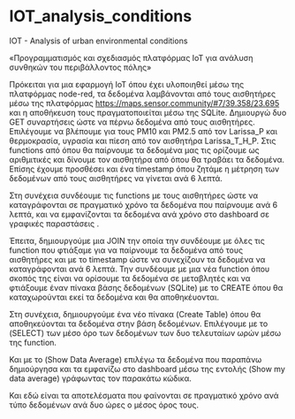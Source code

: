 # IOT_analysis_conditions
IOT - Analysis of urban environmental conditions

«Προγραμματισμός και σχεδιασμός πλατφόρμας ΙοΤ για ανάλυση συνθηκών του περιβάλλοντος πόλης»

Πρόκειται για μια εφαρμογή ΙοΤ όπου έχει υλοποιηθεί μέσω της πλατφόρμας node-red, τα δεδομένα  λαμβάνονται από τους αισθητήρες μέσω της πλατφόρμας https://maps.sensor.community/#7/39.358/23.695 και η αποθήκευση τους πραγματοποιείται μέσω της SQLite.
Δημιουργώ δυο GET συναρτήσεις ώστε να πέρνω δεδομένα από τους αισθητήρες. Επιλέγουμε να βλέπουμε για τους PM10 και PM2.5 από τον Larissa_P και θερμοκρασία, υγρασία και πίεση από τον αισθητήρα Larissa_Τ_Η_P. Στις functions από όπου θα παίρνουμε τα δεδομένα μας τις ορίζουμε ως αριθμιτικές και δίνουμε τον αισθητήρα από όπου θα τραβάει τα δεδομένα. Επίσης έχουμε προσθέσει και ένα timestamp όπου ζητάμε η μέτρηση των δεδομένων από τους αισθητήρες να γίνεται ανά 6 λεπτά. 
     
Στη συνέχεια συνδέουμε τις functions με τους αισθητήρες ώστε να καταγράφονται σε πραγματικό χρόνο τα δεδομένα που παίρνουμε ανά 6 λεπτά, και να εμφανίζονται τα δεδομένα ανά χρόνο στο dashboard σε γραφικές παραστάσεις .
 
Έπειτα, δημιουργούμε μια JOIN την οποία την συνδέουμε με όλες τις function που φτιάξαμε για να παίρνουμε τα δεδομένα από τους αισθητήρες και με το timestamp ώστε να συνεχίζουν τα δεδομένα να καταγράφονται ανά 6 λεπτά. Την συνδέουμε με μια νέα function όπου σκοπός της είναι να ορίσουμε τα δεδομένα σε μεταβλητές και να φτιάξουμε έναν πίνακα βάσης δεδομένων (SQLite) με το CREATE όπου θα καταχωρούνται εκεί τα δεδομένα και θα αποθηκέυονται.
 



Στη συνέχεια, δημιουργούμε ένα νέο πίνακα (Create Table) όπου θα αποθηκεύονται τα δεδομένα στην βάση δεδομένων. Επιλέγουμε με το (SELECT) των μέσο όρο των δεδομένων των δυο τελευταίων ωρών μέσω της function.
 







Και με το (Show Data Average) επιλέγω τα δεδομένα που παραπάνω δημιούργησα και τα εμφανίζω στο dashboard μέσω της εντολής (Show my data average) γράφωντας τον παρακάτω κώδικα. 
 

Και εδώ είναι τα αποτελέσματα που φαίνονται σε πραγματικό χρόνο ανά τύπο δεδομένων ανά δυο ώρες ο μέσος όρος τους.
 
